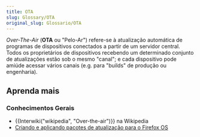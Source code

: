 ```yaml
---
title: OTA
slug: Glossary/OTA
original_slug: Glossario/OTA
---
```

_Over-The-Air_ (**OTA** ou "Pelo-Ar") refere-se à atualização automática de programas de dispositivos conectados a partir de um servidor central. Todos os proprietários de dispositivos recebendo um determinado conjunto de atualizações estão sob o mesmo "canal"; e cada dispositivo pode amiúde acessar vários canais (e.g. para "builds" de produção ou engenharia).

## Aprenda mais

### Conhecimentos Gerais

- {{Interwiki("wikipedia", "Over-the-air")}} na Wikipedia
- [Criando e aplicando pacotes de atualização para o Firefox OS](/pt-BR/Firefox_OS/Construindo_e_instalando_o_Firefox_OS/Criando_e_aplicando_pacotes_de_atualizacao_Firefox_OS)
